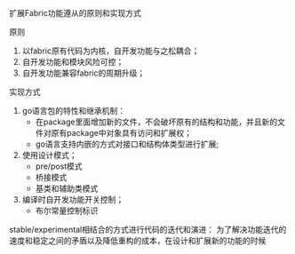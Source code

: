 扩展Fabric功能遵从的原则和实现方式

原则
1. 以fabric原有代码为内核，自开发功能与之松耦合；
2. 自开发功能和模块风险可控；
3. 自开发功能兼容fabric的周期升级；

实现方式
1. go语言包的特性和继承机制：
   * 在package里面增加新的文件，不会破坏原有的结构和功能，并且新的文件对原有package中对象具有访问和扩展权；
   * go语言支持内嵌的方式对接口和结构体类型进行扩展;
2. 使用设计模式；
   * pre/post模式
   * 桥接模式
   * 基类和辅助类模式
3. 编译时自开发功能开关控制；
   * 布尔常量控制标识 


stable/experimental相结合的方式进行代码的迭代和演进：
为了解决功能迭代的速度和稳定之间的矛盾以及降低重构的成本，在设计和扩展新的功能的时候
